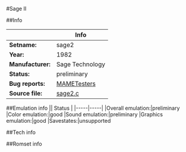 #Sage II

##Info

||Info|
|-----|-----|
|**Setname:**|sage2
|**Year:**|1982
|**Manufacturer:**|Sage Technology
|**Status:**|preliminary
|**Bug reports:**|[MAMETesters](http://mametesters.org/view_all_set.php?type=1&temporary=y&search=sage2.c)
|**Source file:**|[sage2.c](https://github.com/mamedev/mame/blob/master/src/mess/drivers/sage2.c)

##Emulation info
|| Status |
|-----|-----|
|Overall emulation:|preliminary
|Color emulation:|good
|Sound emulation:|preliminary
|Graphics emulation:|good
|Savestates:|unsupported

##Tech info

##Romset info

<!--- START OF EDITED COMMENT DO NOT TOUCH TEXT ABOVE-->
